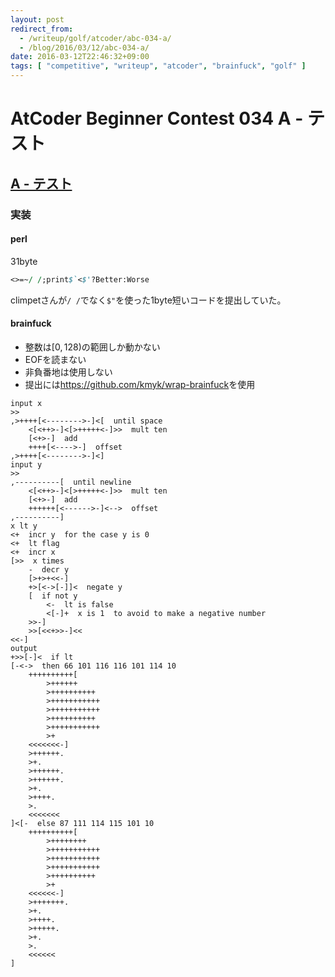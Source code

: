 ```yaml
---
layout: post
redirect_from:
  - /writeup/golf/atcoder/abc-034-a/
  - /blog/2016/03/12/abc-034-a/
date: 2016-03-12T22:46:32+09:00
tags: [ "competitive", "writeup", "atcoder", "brainfuck", "golf" ]
---
```


# AtCoder Beginner Contest 034 A - テスト

## [A - テスト](https://beta.atcoder.jp/contests/abc034/tasks/abc034_a)

### 実装

#### perl

31byte

``` perl
<>=~/ /;print$`<$'?Better:Worse
```

climpetさんが`/ /`でなく`$"`を使った1byte短いコードを提出していた。

#### brainfuck

-   整数は$[0, 128)$の範囲しか動かない
-   EOFを読まない
-   非負番地は使用しない
-   提出には<https://github.com/kmyk/wrap-brainfuck>を使用

``` brainfuck
input x
>>
,>++++[<-------->-]<[  until space
    <[<++>-]<[>+++++<-]>>  mult ten
    [<+>-]  add
    ++++[<---->-]  offset
,>++++[<-------->-]<]
input y
>>
,----------[  until newline
    <[<++>-]<[>+++++<-]>>  mult ten
    [<+>-]  add
    ++++++[<------>-]<-->  offset
,----------]
x lt y
<+  incr y  for the case y is 0
<+  lt flag
<+  incr x
[>>  x times
    -  decr y
    [>+>+<<-]
    +>[<->[-]]<  negate y
    [  if not y
        <-  lt is false
        <[-]+  x is 1  to avoid to make a negative number
    >>-]
    >>[<<+>>-]<<
<<-]
output
+>>[-]<  if lt
[-<->  then 66 101 116 116 101 114 10
    ++++++++++[
        >++++++
        >++++++++++
        >+++++++++++
        >+++++++++++
        >++++++++++
        >+++++++++++
        >+
    <<<<<<<-]
    >++++++.
    >+.
    >++++++.
    >++++++.
    >+.
    >++++.
    >.
    <<<<<<<
]<[-  else 87 111 114 115 101 10
    ++++++++++[
        >++++++++
        >+++++++++++
        >+++++++++++
        >+++++++++++
        >++++++++++
        >+
    <<<<<<-]
    >+++++++.
    >+.
    >++++.
    >+++++.
    >+.
    >.
    <<<<<<
]
```
